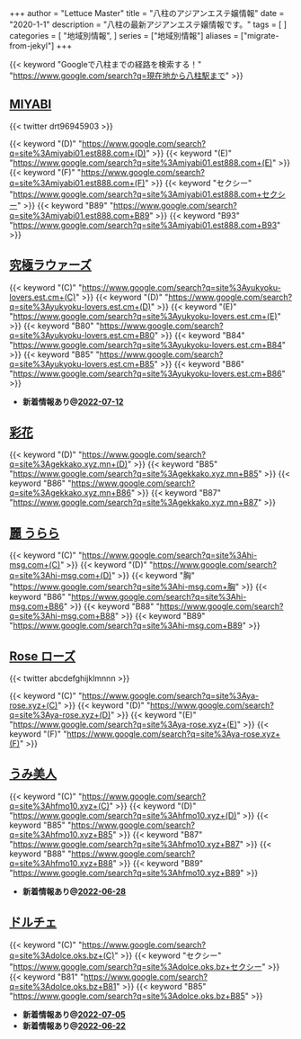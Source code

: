 +++
author = "Lettuce Master"
title = "八柱のアジアンエステ嬢情報"
date = "2020-1-1"
description = "八柱の最新アジアンエステ嬢情報です。"
tags = [
]
categories = [
    "地域別情報",
]
series = ["地域別情報"]
aliases = ["migrate-from-jekyl"]
+++

{{< keyword "Googleで八柱までの経路を検索する！" "https://www.google.com/search?q=現在地から八柱駅まで" >}}

## [MIYABI](http://miyabi01.est888.com/)


{{< twitter drt96945903 >}}

{{< keyword "(D)" "https://www.google.com/search?q=site%3Amiyabi01.est888.com+(D)" >}} {{< keyword "(E)" "https://www.google.com/search?q=site%3Amiyabi01.est888.com+(E)" >}} {{< keyword "(F)" "https://www.google.com/search?q=site%3Amiyabi01.est888.com+(F)" >}} {{< keyword "セクシー" "https://www.google.com/search?q=site%3Amiyabi01.est888.com+セクシー" >}} {{< keyword "B89" "https://www.google.com/search?q=site%3Amiyabi01.est888.com+B89" >}} {{< keyword "B93" "https://www.google.com/search?q=site%3Amiyabi01.est888.com+B93" >}} 

## [究極ラウァーズ](https://yukyoku-lovers.est.cm/)
{{< keyword "(C)" "https://www.google.com/search?q=site%3Ayukyoku-lovers.est.cm+(C)" >}} {{< keyword "(D)" "https://www.google.com/search?q=site%3Ayukyoku-lovers.est.cm+(D)" >}} {{< keyword "(E)" "https://www.google.com/search?q=site%3Ayukyoku-lovers.est.cm+(E)" >}} {{< keyword "B80" "https://www.google.com/search?q=site%3Ayukyoku-lovers.est.cm+B80" >}} {{< keyword "B84" "https://www.google.com/search?q=site%3Ayukyoku-lovers.est.cm+B84" >}} {{< keyword "B85" "https://www.google.com/search?q=site%3Ayukyoku-lovers.est.cm+B85" >}} {{< keyword "B86" "https://www.google.com/search?q=site%3Ayukyoku-lovers.est.cm+B86" >}} 

- **新着情報あり@[2022-07-12](/post/2022-07-12)**
## [彩花](https://gekkako.xyz.mn/)
{{< keyword "(D)" "https://www.google.com/search?q=site%3Agekkako.xyz.mn+(D)" >}} {{< keyword "B85" "https://www.google.com/search?q=site%3Agekkako.xyz.mn+B85" >}} {{< keyword "B86" "https://www.google.com/search?q=site%3Agekkako.xyz.mn+B86" >}} {{< keyword "B87" "https://www.google.com/search?q=site%3Agekkako.xyz.mn+B87" >}} 

## [麗 うらら](http://hi-msg.com/urara777/)
{{< keyword "(C)" "https://www.google.com/search?q=site%3Ahi-msg.com+(C)" >}} {{< keyword "(D)" "https://www.google.com/search?q=site%3Ahi-msg.com+(D)" >}} {{< keyword "胸" "https://www.google.com/search?q=site%3Ahi-msg.com+胸" >}} {{< keyword "B86" "https://www.google.com/search?q=site%3Ahi-msg.com+B86" >}} {{< keyword "B88" "https://www.google.com/search?q=site%3Ahi-msg.com+B88" >}} {{< keyword "B89" "https://www.google.com/search?q=site%3Ahi-msg.com+B89" >}} 

## [Rose ローズ](https://ya-rose.xyz/)


{{< twitter abcdefghijklmnnn >}}

{{< keyword "(C)" "https://www.google.com/search?q=site%3Aya-rose.xyz+(C)" >}} {{< keyword "(D)" "https://www.google.com/search?q=site%3Aya-rose.xyz+(D)" >}} {{< keyword "(E)" "https://www.google.com/search?q=site%3Aya-rose.xyz+(E)" >}} {{< keyword "(F)" "https://www.google.com/search?q=site%3Aya-rose.xyz+(F)" >}} 

## [うみ美人](http://hfmo10.xyz/)
{{< keyword "(C)" "https://www.google.com/search?q=site%3Ahfmo10.xyz+(C)" >}} {{< keyword "(D)" "https://www.google.com/search?q=site%3Ahfmo10.xyz+(D)" >}} {{< keyword "B85" "https://www.google.com/search?q=site%3Ahfmo10.xyz+B85" >}} {{< keyword "B87" "https://www.google.com/search?q=site%3Ahfmo10.xyz+B87" >}} {{< keyword "B88" "https://www.google.com/search?q=site%3Ahfmo10.xyz+B88" >}} {{< keyword "B89" "https://www.google.com/search?q=site%3Ahfmo10.xyz+B89" >}} 

- **新着情報あり@[2022-06-28](/post/2022-06-28)**
## [ドルチェ](https://dolce.oks.bz/)
{{< keyword "(C)" "https://www.google.com/search?q=site%3Adolce.oks.bz+(C)" >}} {{< keyword "セクシー" "https://www.google.com/search?q=site%3Adolce.oks.bz+セクシー" >}} {{< keyword "B81" "https://www.google.com/search?q=site%3Adolce.oks.bz+B81" >}} {{< keyword "B85" "https://www.google.com/search?q=site%3Adolce.oks.bz+B85" >}} 

- **新着情報あり@[2022-07-05](/post/2022-07-05)**
- **新着情報あり@[2022-06-22](/post/2022-06-22)**
